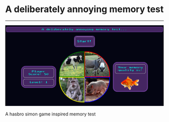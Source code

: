 # A deliberately annoying memory test

---
![memtest](memtest.png)

A hasbro simon game inspired memory test
